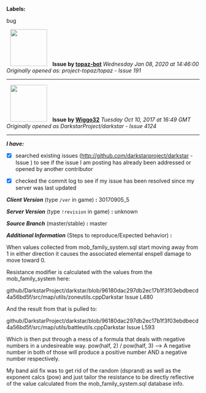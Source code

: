 **Labels:**

bug



<a href="https://github.com/topaz-bot"><img src="https://avatars3.githubusercontent.com/u/59651103?v=4" width="96" height="96" hspace="10"></img></a> **Issue by [topaz-bot](https://github.com/topaz-bot)**
_Wednesday Jan 08, 2020 at 14:46:00_
_Originally opened as: project-topaz/topaz - Issue 191_

----

<a href="https://github.com/Wiggo32"><img src="https://avatars2.githubusercontent.com/u/30469395?v=4"  width="96" height="96" hspace="10"></img></a> **Issue by [Wiggo32](https://github.com/Wiggo32)**
_Tuesday Oct 10, 2017 at 16:49 GMT_
_Originally opened as DarkstarProject/darkstar - Issue 4124_

----

<!-- place 'x' mark between square [] brackets to checkmark box -->

**_I have:_**

- [x] searched existing issues (http://github.com/darkstarproject/darkstar - Issue ) to see if the issue I am posting has already been addressed or opened by another contributor
- [x] checked the commit log to see if my issue has been resolved since my server was last updated


<!-- Issues will be closed without being looked into if the following information is missing (unless its not applicable). -->

**_Client Version_** (type `/ver` in game) **:** 30170905_5


**_Server Version_** (type `!revision` in game) **:** unknown


**_Source Branch_** (master/stable) **:** master


**_Additional Information_** (Steps to reproduce/Expected behavior) **:** 
When values collected from mob_family_system.sql start moving away from 1 in either direction it causes the associated elemental enspell damage to move toward 0. 

Resistance modifier is calculated with the values from the mob_family_system here:
github/DarkstarProject/darkstar/blob/96180dac297db2ec17b1f3f03ebdbecd4a56bd5f/src/map/utils/zoneutils.cppDarkstar Issue L480

And the result from that is pulled to:
github/DarkstarProject/darkstar/blob/96180dac297db2ec17b1f3f03ebdbecd4a56bd5f/src/map/utils/battleutils.cppDarkstar Issue L593

Which is then put through a mess of a formula that deals with negative numbers in a undesireable way. pow(half, 2) / pow(half, 3) --> A negative number in both of those will produce a positive number AND a negative number respectively.

My band aid fix was to get rid of the random (dsprand) as well as the exponent calcs (pow) and just tailor the resistance to be directly reflective of the value calculated from the mob_family_system.sql database info.


